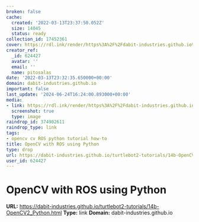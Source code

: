 ```yaml
---
broken: false
cache:
  created: '2022-03-13T23:37:50.052Z'
  size: 14045
  status: ready
collection_id: 17452361
cover: https://rdl.ink/render/https%3A%2F%2Fdabit-industries.github.io%2Fturtlebot2-tutorials%2F14b-OpenCV2_Python.html
creator_ref:
  _id: 624427
  avatar: ''
  email: ''
  name: pitosalas
date: '2022-03-13T23:32:35.650000+00:00'
domain: dabit-industries.github.io
important: false
last_update: '2024-06-24T16:24:00.893000+00:00'
media:
- link: https://rdl.ink/render/https%3A%2F%2Fdabit-industries.github.io%2Fturtlebot2-tutorials%2F14b-OpenCV2_Python.html
  screenshot: true
  type: image
raindrop_id: 374902611
raindrop_type: link
tags:
- opencv cv ROS python tutorial how-to
title: OpenCV with ROS using Python
type: drop
url: https://dabit-industries.github.io/turtlebot2-tutorials/14b-OpenCV2_Python.html
user_id: 624427
---
```


# OpenCV with ROS using Python

**URL:** https://dabit-industries.github.io/turtlebot2-tutorials/14b-OpenCV2_Python.html
**Type:** link
**Domain:** dabit-industries.github.io

